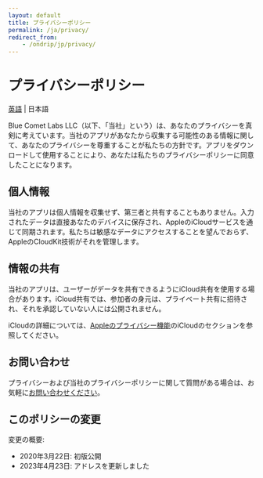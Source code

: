```yaml
---
layout: default
title: プライバシーポリシー 
permalink: /ja/privacy/
redirect_from:
    - /ondrip/jp/privacy/
---
```


# プライバシーポリシー

[英語](/privacy/) \| 日本語

Blue Comet Labs LLC（以下、「当社」という）は、あなたのプライバシーを真剣に考えています。当社のアプリがあなたから収集する可能性のある情報に関して、あなたのプライバシーを尊重することが私たちの方針です。アプリをダウンロードして使用することにより、あなたは私たちのプライバシーポリシーに同意したことになります。

## 個人情報

当社のアプリは個人情報を収集せず、第三者と共有することもありません。入力されたデータは直接あなたのデバイスに保存され、AppleのiCloudサービスを通じて同期されます。私たちは敏感なデータにアクセスすることを望んでおらず、AppleのCloudKit技術がそれを管理します。

## 情報の共有

当社のアプリは、ユーザーがデータを共有できるようにiCloud共有を使用する場合があります。iCloud共有では、参加者の身元は、プライベート共有に招待され、それを承認していない人には公開されません。

iCloudの詳細については、[Appleのプライバシー機能](https://www.apple.com/privacy/features/)のiCloudのセクションを参照してください。

## お問い合わせ

プライバシーおよび当社のプライバシーポリシーに関して質問がある場合は、お気軽に<a href="mailto:contact@bluecometlabs.com">お問い合わせください</a>。

## このポリシーの変更

変更の概要:
- 2020年3月22日: 初版公開
- 2023年4月23日: アドレスを更新しました
